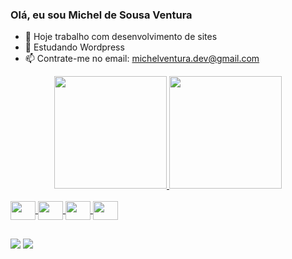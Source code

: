 ### Olá, eu sou Michel de Sousa Ventura

- 🔭 Hoje trabalho com desenvolvimento de sites
- 🌱 Estudando Wordpress
- 📫 Contrate-me no email: michelventura.dev@gmail.com

<div align="center">
  <a href="https://michelventura.netlify.app">
  <img height="180em" src="https://github-readme-stats.vercel.app/api?username=michel-ventura&show_icons=true&theme=radical&include_all_commits=true&count_private=true"/>
  <img height="180em" src="https://github-readme-stats.vercel.app/api/top-langs/?username=michel-ventura&layout=compact&langs_count=7&theme=radical"/>
</div>
<div style="display: inline_block"><br>
  <img width="40" height="30" align="center" src="https://cdn.jsdelivr.net/gh/devicons/devicon/icons/html5/html5-original.svg" />
  <img width="40" height="30" align="center" src="https://cdn.jsdelivr.net/gh/devicons/devicon/icons/css3/css3-original.svg" />
  <img width="40" height="30" align="center" src="https://cdn.jsdelivr.net/gh/devicons/devicon/icons/javascript/javascript-original.svg" />
  <img width="40" height="30" align="center" src="https://cdn.jsdelivr.net/gh/devicons/devicon/icons/wordpress/wordpress-plain-wordmark.svg" />
</div>
    
  ##
 
<div> 
  <a href="https://instagram.com/michel.frontenddeveloper" target="_blank"><img src="https://img.shields.io/badge/-Instagram-%23E4405F?style=for-the-badge&logo=instagram&logoColor=white" target="_blank"></a>
  <a href="https://www.facebook.com/michel.desousa.3975/" target="_blank"><img src="https://img.shields.io/badge/Facebook-1877F2?style=for-the-badge&logo=facebook&logoColor=white" target="_blank"></a>
 
  <!-- ![Snake animation](https://github.com/rafaballerini/rafaballerini/blob/output/github-contribution-grid-snake.svg) -->
 
</div>
